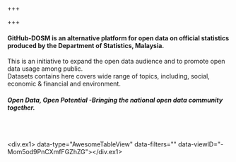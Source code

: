 +++

+++
#### **GitHub-DOSM** is an alternative platform for open data on official statistics produced by the Department of Statistics, Malaysia.

This is an initiative to expand the open data audience and to promote open data usage among public.  
Datasets contains here covers wide range of topics, including, social, economic & financial and environment.

#### _Open Data, Open Potential -Bringing the national open data community together._

<br><br>

<style>  
div.ex1 {  
  width: 1100px;  
  margin: auto;  
}  
</style>

<div.ex1> data-type="AwesomeTableView" data-filters="" data-viewID="-Mom5od9PnCXmfFGZhZG"></div.ex1>



